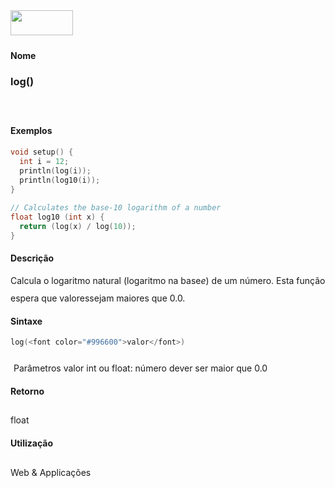 <img height="40" src="../images/1pix.gif" width="100"/>
<img height="1" src="../images/1pix.gif" width="20"/>
<img height="1" src="../images/1pix.gif" width="555"/>

#### Nome
### log()
<img height="25" src="../images/1pix.gif" width="1"/>

#### Exemplos

```pde
void setup() { 
  int i = 12; 
  println(log(i)); 
  println(log10(i)); 
} 
 
// Calculates the base-10 logarithm of a number 
float log10 (int x) { 
  return (log(x) / log(10)); 
} 

```

#### Descrição
Calcula o logaritmo natural (logaritmo na base*e*) de um número. Esta função espera que valoressejam maiores que 0.0.
<img height="25" src="../images/1pix.gif" width="1"/>

#### Sintaxe
```pde
log(<font color="#996600">valor</font>)

```
<img height="25" src="../images/1pix.gif" width="1"/>
Parâmetros
valor
int ou float: número dever ser maior que 0.0
<img height="25" src="../images/1pix.gif" width="1"/>

#### Retorno

	
float
<img height="25" src="../images/1pix.gif" width="1"/>

#### Utilização

	
Web & Applicações
<img height="25" src="../images/1pix.gif" width="1"/>
